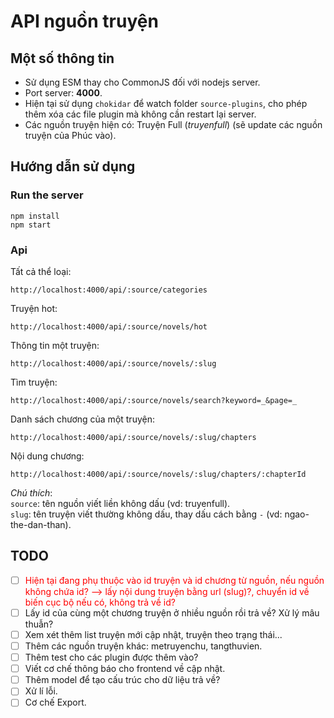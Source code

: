 # API nguồn truyện
## Một số thông tin
- Sử dụng ESM thay cho CommonJS đối với nodejs server.
- Port server: **4000**.
- Hiện tại sử dụng `chokidar` để watch folder `source-plugins`, cho phép thêm xóa các file plugin mà không cần restart lại server.
- Các nguồn truyện hiện có: Truyện Full (*truyenfull*) (sẽ update các nguồn truyện của Phúc vào).
## Hướng dẫn sử dụng
### Run the server
```
npm install
npm start
```
### Api
Tất cả thể loại:
```
http://localhost:4000/api/:source/categories
```
Truyện hot:
```
http://localhost:4000/api/:source/novels/hot
```
Thông tin một truyện:
```
http://localhost:4000/api/:source/novels/:slug
```
Tìm truyện:
```
http://localhost:4000/api/:source/novels/search?keyword=_&page=_
```
Danh sách chương của một truyện:
```
http://localhost:4000/api/:source/novels/:slug/chapters
```
Nội dung chương:
```
http://localhost:4000/api/:source/novels/:slug/chapters/:chapterId
```
*Chú thích*:\
`source`: tên nguồn viết liền không dấu (vd: truyenfull).\
`slug`: tên truyện viết thường không dấu, thay dấu cách bằng `-` (vd: ngao-the-dan-than).
## TODO
- [ ] <span style="color:red">Hiện tại đang phụ thuộc vào id truyện và id chương từ nguồn, nếu nguồn không chứa id? --> lấy nội dung truyện bằng url (slug)?, chuyển id về biến cục bộ nếu có, không trả về id?</span>
- [ ] Lấy id của cùng một chương truyện ở nhiều nguồn rồi trả về? Xử lý mâu thuẫn?
- [ ] Xem xét thêm list truyện mới cập nhật, truyện theo trạng thái...
- [ ] Thêm các nguồn truyện khác: metruyenchu, tangthuvien.
- [ ] Thêm test cho các plugin được thêm vào?
- [ ] Viết cơ chế thông báo cho frontend về cập nhật.
- [ ] Thêm model để tạo cấu trúc cho dữ liệu trả về?
- [ ] Xử lí lỗi.
- [ ] Cơ chế Export.